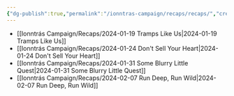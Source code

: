 ```yaml
---
{"dg-publish":true,"permalink":"/ionntras-campaign/recaps/recaps/","created":"","updated":""}
---
```


- [[Ionntrás Campaign/Recaps/2024-01-19 Tramps Like Us\|2024-01-19 Tramps Like Us]]
- [[Ionntrás Campaign/Recaps/2024-01-24 Don't Sell Your Heart\|2024-01-24 Don't Sell Your Heart]]
- [[Ionntrás Campaign/Recaps/2024-01-31 Some Blurry Little Quest\|2024-01-31 Some Blurry Little Quest]]
- [[Ionntrás Campaign/Recaps/2024-02-07 Run Deep, Run Wild\|2024-02-07 Run Deep, Run Wild]]